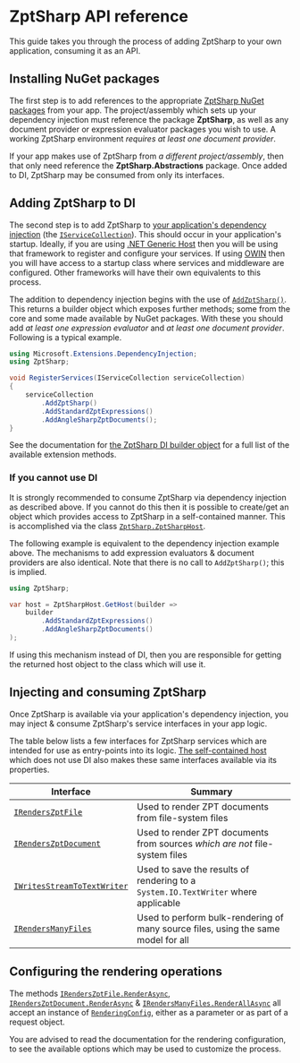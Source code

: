 # ZptSharp API reference

This guide takes you through the process of adding ZptSharp to your own application, consuming it as an API.

## Installing NuGet packages

The first step is to add references to the appropriate [ZptSharp NuGet packages] from your app.
The project/assembly which sets up your dependency injection must reference the package **ZptSharp**, as well as any document provider or expression evaluator packages you wish to use.
A working ZptSharp environment *requires at least one document provider*.

If your app makes use of ZptSharp from *a different project/assembly*, then that only need reference the **ZptSharp.Abstractions** package.
Once added to DI, ZptSharp may be consumed from only its interfaces.

## Adding ZptSharp to DI

The second step is to add ZptSharp to [your application's dependency injection] (the [`IServiceCollection`]). This should occur in your application's startup.
Ideally, if you are using [.NET Generic Host] then you will be using that framework to register and configure your services.
If using [OWIN] then you will have access to a startup class where services and middleware are configured.
Other frameworks will have their own equivalents to this process.

The addition to dependency injection begins with the use of [`AddZptSharp()`].
This returns a builder object which exposes further methods; some from the core and some made available by NuGet packages.
With these you should add *at least one expression evaluator* and *at least one document provider*.
Following is a typical example.

```csharp
using Microsoft.Extensions.DependencyInjection;
using ZptSharp;

void RegisterServices(IServiceCollection serviceCollection)
{
    serviceCollection
        .AddZptSharp()
        .AddStandardZptExpressions()
        .AddAngleSharpZptDocuments();
}
```

See the documentation for [the ZptSharp DI builder object] for a full list of the available extension methods.

### If you cannot use DI

It is strongly recommended to consume ZptSharp via dependency injection as described above.
If you cannot do this then it is possible to create/get an object which provides access to ZptSharp in a self-contained manner.
This is accomplished via the class [`ZptSharp.ZptSharpHost`].

The following example is equivalent to the dependency injection example above.
The mechanisms to add expression evaluators & document providers are also identical.
Note that there is no call to `AddZptSharp()`; this is implied.

```csharp
using ZptSharp;

var host = ZptSharpHost.GetHost(builder => 
    builder
        .AddStandardZptExpressions()
        .AddAngleSharpZptDocuments()
);
```

If using this mechanism instead of DI, then you are responsible for getting the returned host object to the class which will use it.

[a more in-depth writeup of the DI & setup functionality]: ./../articles/DiSetup.md
[ZptSharp NuGet packages]: ../articles/NuGetPackages.md
[your application's dependency injection]: https://docs.microsoft.com/en-us/dotnet/core/extensions/dependency-injection
[`IServiceCollection`]: https://docs.microsoft.com/en-us/dotnet/api/microsoft.extensions.dependencyinjection.iservicecollection
[.NET Generic Host]: https://docs.microsoft.com/en-us/dotnet/core/extensions/generic-host
[OWIN]: https://docs.microsoft.com/en-us/aspnet/aspnet/overview/owin-and-katana/getting-started-with-owin-and-katana
[`AddZptSharp()`]: xref:ZptSharp.ZptSharpServiceCollectionExtensions.AddZptSharp(Microsoft.Extensions.DependencyInjection.IServiceCollection)
[the ZptSharp DI builder object]: xref:ZptSharp.Hosting.IBuildsHostingEnvironment
[`ZptSharp.ZptSharpHost`]: xref:ZptSharp.ZptSharpHost

## Injecting and consuming ZptSharp

Once ZptSharp is available via your application's dependency injection, you may inject & consume ZptSharp's service interfaces in your app logic.

The table below lists a few interfaces for ZptSharp services which are intended for use as entry-points into its logic.
[The self-contained host] which does not use DI also makes these same interfaces available via its properties.

| Interface                     | Summary                                                                               |
| ---------                     | -------                                                                               |
| [`IRendersZptFile`]           | Used to render ZPT documents from file-system files                                   |
| [`IRendersZptDocument`]       | Used to render ZPT documents from sources *which are not* file-system files           |
| [`IWritesStreamToTextWriter`] | Used to save the results of rendering to a `System.IO.TextWriter` where applicable    |
| [`IRendersManyFiles`]         | Used to perform bulk-rendering of many source files, using the same model for all     |

[The self-contained host]: xref:ZptSharp.Hosting.IHostsZptSharp
[`IRendersZptFile`]: xref:ZptSharp.IRendersZptFile
[`IRendersZptDocument`]: xref:ZptSharp.IRendersZptDocument
[`IWritesStreamToTextWriter`]: xref:ZptSharp.IWritesStreamToTextWriter
[`IRendersManyFiles`]: xref:ZptSharp.BulkRendering.IRendersManyFiles

## Configuring the rendering operations

The methods [`IRendersZptFile.RenderAsync`], [`IRendersZptDocument.RenderAsync`] & [`IRendersManyFiles.RenderAllAsync`] all accept an instance of [`RenderingConfig`], either as a parameter or as part of a request object.

You are advised to read the documentation for the rendering configuration, to see the available options which may be used to customize the process.

[`IRendersZptFile.RenderAsync`]: xref:ZptSharp.IRendersZptFile.RenderAsync(System.String,System.Object,ZptSharp.Config.RenderingConfig,System.Threading.CancellationToken)
[`IRendersZptDocument.RenderAsync`]: xref:ZptSharp.IRendersZptDocument.RenderAsync(System.IO.Stream,System.Object,ZptSharp.Config.RenderingConfig,System.Threading.CancellationToken,ZptSharp.Rendering.IDocumentSourceInfo)
[`IRendersManyFiles.RenderAllAsync`]: xref:ZptSharp.BulkRendering.IRendersManyFiles.RenderAllAsync(ZptSharp.BulkRendering.BulkRenderingRequest,System.Threading.CancellationToken)
[`RenderingConfig`]: xref:ZptSharp.Config.RenderingConfig
